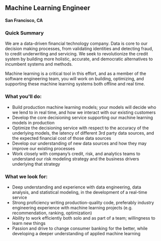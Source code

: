 ## Machine Learning Engineer
#### San Francisco, CA

### Quick Summary
We are a data-driven financial technology company. Data is core to our decision making processes, from validating identities and detecting fraud, to credit underwriting and servicing. We seek to revolutionize the credit system by building more holistic, accurate, and democratic alternatives to incumbent systems and methods.

Machine learning is a critical tool in this effort, and as a member of the software engineering team, you will work on building, optimizing, and supporting these machine learning systems both offline and real time.

### What you'll do:
+ Build production machine learning models; your models will decide who we lend to in real time, and how we interact with our existing customers
+ Develop the core decisioning service supporting our machine learning models in production
+ Optimize the decisioning service with respect to the accuracy of the underlying models, the latency of different 3rd party data sources, and the expected financial cost of those data sources
+ Develop our understanding of new data sources and how they may improve our existing processes
+ Work closely with company’s credit, risk, and analytics teams to understand our risk modeling strategy and the business drivers underlying that strategy

### What we look for:
+ Deep understanding and experience with data engineering, data analysis, and statistical modeling, in the development of a real-time service
+ Strong proficiency writing production-quality code, preferably industry engineering experience with machine learning projects (e.g. recommendation, ranking, optimization)
+ Ability to work efficiently both solo and as part of a team; willingness to learn new things
+ Passion and drive to change consumer banking for the better, while developing a deeper understanding of applied machine learning
